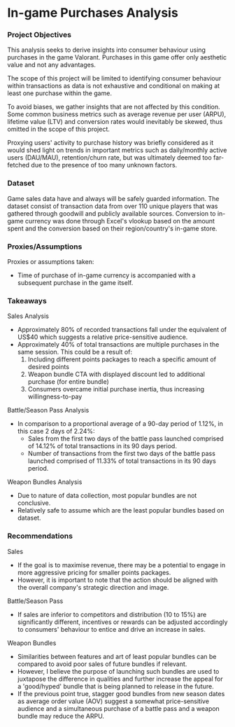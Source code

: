 # In-game Purchases Analysis

### Project Objectives
This analysis seeks to derive insights into consumer behaviour using purchases in the game Valorant. Purchases in this game offer only aesthetic value and not any advantages.

The scope of this project will be limited to identifying consumer behaviour within transactions as data is not exhaustive and conditional on making at least one purchase within the game. 

To avoid biases, we gather insights that are not affected by this condition.
Some common business metrics such as average revenue per user (ARPU), lifetime value (LTV) and conversion rates would inevitably be skewed, thus omitted in the scope of this project. 

Proxying users' activity to purchase history was briefly considered as it would shed light on trends in important metrics such as daily/monthly active users (DAU/MAU), retention/churn rate, but was ultimately deemed too far-fetched due to the presence of too many unknown factors.

### Dataset
Game sales data have and always will be safely guarded information. The dataset consist of transaction data from over 110 unique players that was gathered through goodwill and publicly available sources.
Conversion to in-game currency was done through Excel's vlookup based on the amount spent and the conversion based on their region/country's in-game store.

### Proxies/Assumptions
Proxies or assumptions taken:
- Time of purchase of in-game currency is accompanied with a subsequent purchase in the game itself.


### Takeaways
Sales Analysis
- Approximately 80% of recorded transactions fall under the equivalent of US$40 which suggests a relative price-sensitive audience.
- Approximately 40% of total transactions are multiple purchases in the same session. This could be a result of:
	1. Including different points packages to reach a specific amount of desired points
	2. Weapon bundle CTA with displayed discount led to additional purchase (for entire bundle)
	3. Consumers overcame initial purchase inertia, thus increasing willingness-to-pay

Battle/Season Pass Analysis
- In comparison to a proportional average of a 90-day period of 1.12%, in this case 2 days of 2.24%:
	- Sales from the first two days of the battle pass launched comprised of 14.12% of total transactions in its 90 days period.
	- Number of transactions from the first two days of the battle pass launched comprised of 11.33% of total transactions in its 90 days period. 

Weapon Bundles Analysis
- Due to nature of data collection, most popular bundles are not conclusive.
- Relatively safe to assume which are the least popular bundles based on dataset.


### Recommendations
Sales
- If the goal is to maximise revenue, there may be a potential to engage in more aggressive pricing for smaller points packages.
- However, it is important to note that the action should be aligned with the overall company's strategic direction and image.

Battle/Season Pass
- If sales are inferior to competitors and distribution (10 to 15%) are significantly different, incentives or rewards can be adjusted accordingly to consumers' behaviour to entice and drive an increase in sales.

Weapon Bundles
- Similarities between features and art of least popular bundles can be compared to avoid poor sales of future bundles if relevant. 
- However, I believe the purpose of launching such bundles are used to juxtapose the difference in qualities and further increase the appeal for a 'good/hyped' bundle that is being planned to release in the future.
- If the previous point true, stagger good bundles from new season dates as average order value (AOV) suggest a somewhat price-sensitive audience and a simultaneous purchase of a battle pass and a weapon bundle may reduce the ARPU.

